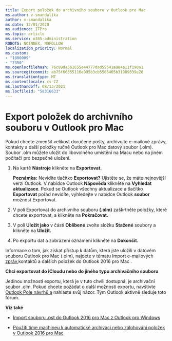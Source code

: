 ```yaml
---
title: Export položek do archivního souboru v Outlook pro Mac
ms.author: v-smandalika
author: v-smandalika
ms.date: 12/01/2020
ms.audience: ITPro
ms.topic: article
ms.service: o365-administration
ROBOTS: NOINDEX, NOFOLLOW
localization_priority: Normal
ms.custom:
- "1800009"
- "7350"
ms.openlocfilehash: 76c89da561655e44777dad55541a984e11f190a1
ms.sourcegitcommit: ab75f66355116e995b3cb5505465b31989339e28
ms.translationtype: MT
ms.contentlocale: cs-CZ
ms.lasthandoff: 08/13/2021
ms.locfileid: "58316633"
---
```

# <a name="export-items-to-an-archive-file-in-outlook-for-mac"></a>Export položek do archivního souboru v Outlook pro Mac

Pokud chcete zmenšit velikost doručené pošty, archivujte e-mailové zprávy, kontakty a další položky ručně Outlook pro Mac datový soubor (.olm). Soubor .olm můžete uložit do libovolného umístění na Macu nebo na jiném počítači pro bezpečné uložení.

1. Na kartě **Nástroje** klikněte na **Exportovat.**

    **Poznámka:** Nevidíte tlačítko **Exportovat?** Ujistěte se, že máte nejnovější verzi Outlook. V nabídce Outlook **Nápověda** klikněte na **Vyhledat aktualizace**. Pokud se Outlook všechny aktualizace a tlačítko **Exportovat** pořád nevidíte,  vyhledejte v nabídce Outlook **soubor** možnost Exportovat.

2. V poli Exportovat do archivního souboru **(.olm)** zaškrtněte položky, které chcete exportovat, a klikněte na **Pokračovat.**

3. V poli **Uložit jako** v části **Oblíbené** zvolte složku **Stažené** soubory a klikněte na **Uložit.**

4. Po exportu dat a zobrazení oznámení klikněte na **Dokončit.**

Informace o tom, jak získat přístup k datům, která jste uložili v datovém souboru Outlook pro Mac (.olm), najdete v tématu Import e-mailových [zpráv,](https://support.microsoft.com/office/import-and-export-outlook-email-contacts-and-calendar-92577192-3881-4502-b79d-c3bbada6c8ef#ID0EAACAAA=macOS)kontaktů a dalších položek do Outlook 2016 pro Mac .

**Chci exportovat do iCloudu nebo do jiného typu archivačního souboru**

Jedinou možností exportu, která je v tuto chvíli dostupná, je archivační soubor .olm. Pokud chcete požádat o další možnosti exportu, navštivte [Outlook Pole návrhů a](https://outlook.uservoice.com/) nahlaste svůj názor. Tým Outlook aktivně sleduje toto fórum.

**Viz také**

- [Import souboru .pst do Outlook 2016 pro Mac z Outlook pro Windows](https://support.microsoft.com/office/import-a-pst-file-into-outlook-for-mac-from-outlook-for-windows-b4a6a1d6-94bb-4c85-a4fc-a83dc690e18c)

- [Použití time machineu k automatické archivaci nebo zálohování položek v Outlook 2016 pro Mac](https://support.microsoft.com/office/automatically-archive-or-back-up-outlook-for-mac-items-441fcce5-2262-4b64-ac8c-fa949df989f5)
